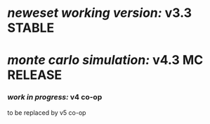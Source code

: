 # *neweset working version:* v3.3 STABLE
# *monte carlo simulation:* v4.3 MC RELEASE
### *work in progress:* v4 co-op
to be replaced by v5 co-op
